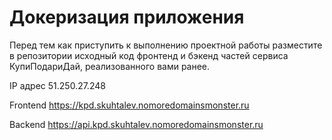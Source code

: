 # Докеризация приложения

Перед тем как приступить к выполнению проектной работы разместите в репозитории исходный код фронтенд и бэкенд частей сервиса КупиПодариДай, реализованного вами ранее. 

IP адрес 51.250.27.248

Frontend https://kpd.skuhtalev.nomoredomainsmonster.ru

Backend https://api.kpd.skuhtalev.nomoredomainsmonster.ru
